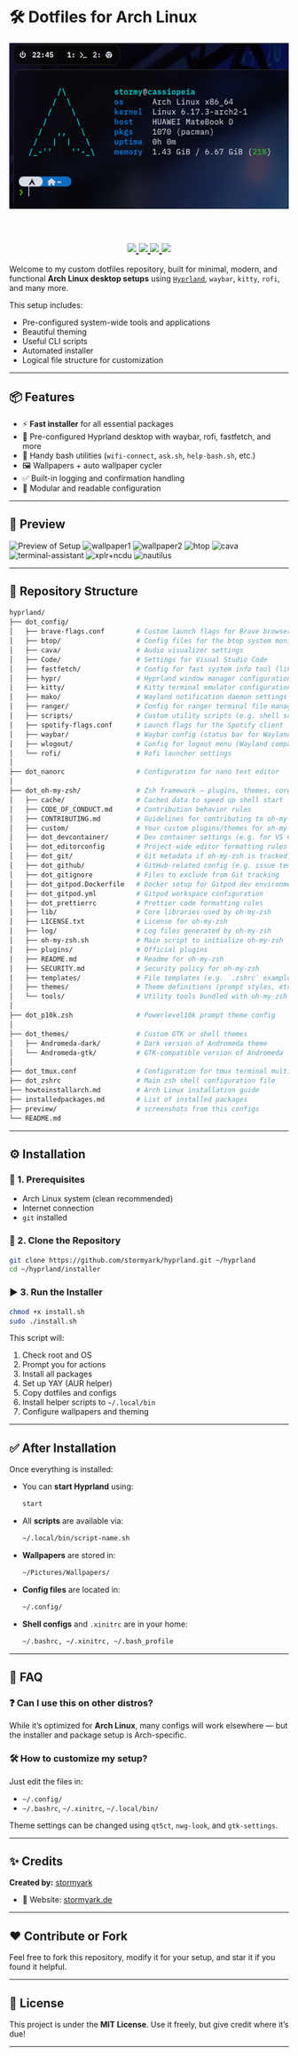 # 🛠️  Dotfiles for Arch Linux

![Showcase](hyprdots_showcase.png)

<h2 align="center">
  <a>
  <br>
  <div>
    <a href="https://github.com/stormyark/hyprland/issues">
        <img src="https://img.shields.io/github/issues/stormyark/hyprland?color=ff914d&labelColor=303446&style=for-the-badge">
    </a>
    <a href="https://github.com/stormyark/hyprland/stargazers">
        <img src="https://img.shields.io/github/stars/stormyark/hyprland?color=ff4d78&labelColor=303446&style=for-the-badge">
    </a>
    <a href="https://github.com/stormyark/hyprland/">
        <img src="https://img.shields.io/github/repo-size/stormyark/hyprland?color=c54dff&labelColor=303446&style=for-the-badge">
    </a>
    <a href="https://github.com/stormyark/hyprland/blob/master/LICENSE">
        <img src="https://img.shields.io/static/v1.svg?style=for-the-badge&label=License&message=MIT&logoColor=4da6ff&colorA=313244&colorB=cba6f7"/>
    </a>
    <br>
  </div>
</h2>


Welcome to my custom dotfiles repository, built for minimal, modern, and functional **Arch Linux desktop setups** using [`Hyprland`](https://github.com/hyprwm/Hyprland), `waybar`, `kitty`, `rofi`, and many more.

This setup includes:

* Pre-configured system-wide tools and applications
* Beautiful theming
* Useful CLI scripts
* Automated installer
* Logical file structure for customization

---

## 📦 Features

* ⚡ **Fast installer** for all essential packages
* 🎨 Pre-configured Hyprland desktop with waybar, rofi, fastfetch, and more
* 🧰 Handy bash utilities (`wifi-connect`, `ask.sh`, `help-bash.sh`, etc.)
* 🖼️ Wallpapers + auto wallpaper cycler
* ✅ Built-in logging and confirmation handling
* 🧠 Modular and readable configuration

---

## 📸 Preview
![Preview of Setup](preview/installation.png)
![wallpaper1](preview/wallpaper1.png)
![wallpaper2](preview/wallpaper2.png)
![htop](preview/htop.png)
![cava](preview/cava.png)
![terminal-assistant](preview/terminal-assistant.png)
![xplr+ncdu](preview/xplr+ncdu.png)
![nautilus](preview/nautilus.png)

---

## 📁 Repository Structure

```bash
hyprland/
├── dot_config/
│   ├── brave-flags.conf        # Custom launch flags for Brave browser
│   ├── btop/                   # Config files for the btop system monitor
│   ├── cava/                   # Audio visualizer settings
│   ├── Code/                   # Settings for Visual Studio Code
│   ├── fastfetch/              # Config for fast system info tool (like neofetch)
│   ├── hypr/                   # Hyprland window manager configuration
│   ├── kitty/                  # Kitty terminal emulator configuration
│   ├── mako/                   # Wayland notification daemon settings
│   ├── ranger/                 # Config for ranger terminal file manager
│   ├── scripts/                # Custom utility scripts (e.g. shell scripts)
│   ├── spotify-flags.conf      # Launch flags for the Spotify client
│   ├── waybar/                 # Waybar config (status bar for Wayland compositors)
│   ├── wlogout/                # Config for logout menu (Wayland compatible)
│   └── rofi/                   # Rofi launcher settings
│
├── dot_nanorc                  # Configuration for nano text editor
│
├── dot_oh-my-zsh/              # Zsh framework – plugins, themes, core scripts, etc.
│   ├── cache/                  # Cached data to speed up shell start
│   ├── CODE_OF_CONDUCT.md      # Contribution behavior rules
│   ├── CONTRIBUTING.md         # Guidelines for contributing to oh-my-zsh
│   ├── custom/                 # Your custom plugins/themes for oh-my-zsh
│   ├── dot_devcontainer/       # Dev container settings (e.g. for VS Code remote)
│   ├── dot_editorconfig        # Project-wide editor formatting rules
│   ├── dot_git/                # Git metadata if oh-my-zsh is tracked as a repo
│   ├── dot_github/             # GitHub-related config (e.g. issue templates)
│   ├── dot_gitignore           # Files to exclude from Git tracking
│   ├── dot_gitpod.Dockerfile   # Docker setup for Gitpod dev environments
│   ├── dot_gitpod.yml          # Gitpod workspace configuration
│   ├── dot_prettierrc          # Prettier code formatting rules
│   ├── lib/                    # Core libraries used by oh-my-zsh
│   ├── LICENSE.txt             # License for oh-my-zsh
│   ├── log/                    # Log files generated by oh-my-zsh
│   ├── oh-my-zsh.sh            # Main script to initialize oh-my-zsh
│   ├── plugins/                # Official plugins
│   ├── README.md               # Readme for oh-my-zsh
│   ├── SECURITY.md             # Security policy for oh-my-zsh
│   ├── templates/              # File templates (e.g. `.zshrc` examples)
│   ├── themes/                 # Theme definitions (prompt styles, etc.)
│   └── tools/                  # Utility tools bundled with oh-my-zsh
│
├── dot_p10k.zsh                # Powerlevel10k prompt theme config
│
├── dot_themes/                 # Custom GTK or shell themes
│   ├── Andromeda-dark/         # Dark version of Andromeda theme
│   └── Andromeda-gtk/          # GTK-compatible version of Andromeda
│
├── dot_tmux.conf               # Configuration for tmux terminal multiplexer
├── dot_zshrc                   # Main zsh shell configuration file
├── howtoinstallarch.md         # Arch Linux installation guide
├── installedpackages.md        # List of installed packages
├── preview/                    # screenshots from this configs
└── README.md
```

---

## ⚙️ Installation

### 🔧 1. Prerequisites

* Arch Linux system (clean recommended)
* Internet connection
* `git` installed

### 🚀 2. Clone the Repository

```bash
git clone https://github.com/stormyark/hyprland.git ~/hyprland
cd ~/hyprland/installer
```

### ▶️ 3. Run the Installer

```bash
chmod +x install.sh
sudo ./install.sh
```

This script will:

1. Check root and OS
2. Prompt you for actions
3. Install all packages
4. Set up YAY (AUR helper)
5. Copy dotfiles and configs
6. Install helper scripts to `~/.local/bin`
7. Configure wallpapers and theming

---

## ✅ After Installation

Once everything is installed:

* You can **start Hyprland** using:

  ```bash
  start
  ```

* All **scripts** are available via:

  ```bash
  ~/.local/bin/script-name.sh
  ```

* **Wallpapers** are stored in:

  ```bash
  ~/Pictures/Wallpapers/
  ```

* **Config files** are located in:

  ```bash
  ~/.config/
  ```

* **Shell configs** and `.xinitrc` are in your home:

  ```bash
  ~/.bashrc, ~/.xinitrc, ~/.bash_profile
  ```

---

## 🤝 FAQ

### ❓ Can I use this on other distros?

While it’s optimized for **Arch Linux**, many configs will work elsewhere — but the installer and package setup is Arch-specific.

### 🛠 How to customize my setup?

Just edit the files in:

* `~/.config/`
* `~/.bashrc`, `~/.xinitrc`, `~/.local/bin/`

Theme settings can be changed using `qt5ct`, `nwg-look`, and `gtk-settings`.

---

## ✨ Credits

**Created by:** [stormyark](https://github.com/stormyark)

* 🔗 Website: [stormyark.de](https://stormyark.de)

---

## ❤️ Contribute or Fork

Feel free to fork this repository, modify it for your setup, and star it if you found it helpful.

---

## 🚀 License

This project is under the **MIT License**. Use it freely, but give credit where it’s due!

---
